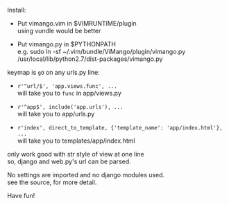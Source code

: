 Install:

* Put vimango.vim in $VIMRUNTIME/plugin  
    using vundle would be better

* Put vimango.py in $PYTHONPATH  
    e.g. sudo ln -sf ~/.vim/bundle/ViMango/plugin/vimango.py /usr/local/lib/python2.7/dist-packages/vimango.py

keymap is `gO` on any urls.py line:

  * `r'^url/$', 'app.views.func', ...`  
      will take you to `func` in app/views.py

  * `r'^app$', include('app.urls'), ...`  
      will take you to app/urls.py

  * `r'index', direct_to_template, {'template_name': 'app/index.html'}, ...`  
      will take you to templates/app/index.html

only work good with str style of view at one line  
so, django and web.py's url can be parsed.

No settings are imported and no django modules used.  
see the source, for more detail.

Have fun!

